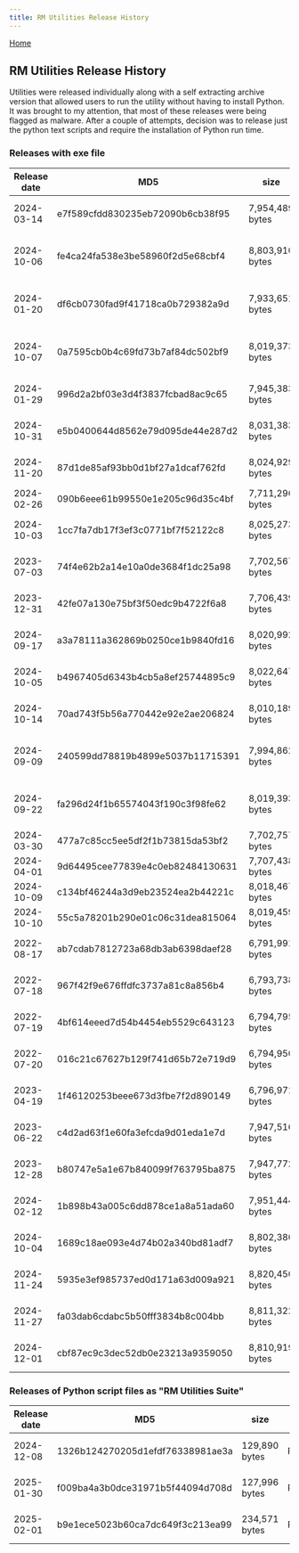 ```yaml
---
title: RM Utilities Release History
---
```

[Home](https://richardotter.github.io)

## RM Utilities Release History

Utilities were released individually along with a self extracting archive version that allowed users to run the utility without having to install Python.
It was brought to my attention, that most of these releases were being flagged as malware.
After a couple of attempts, decision was to release just the python text scripts and require the installation of Python run time.

### Releases with exe file

| Release date | MD5                              | size            | file name                           | path                                                                                                                            |
| ------------ | -------------------------------- | --------------- | ----------------------------------- | ------------------------------------------------------------------------------------------------------------------------------- |
| 2024-03-14   | e7f589cfdd830235eb72090b6cb38f95 | 7,954,489 bytes | ChangeSourceTemplate v1.0.0.zip     | Releases\ChangeSourceTemplate\Release ChangeSourceTemplate v1.0.0\ChangeSourceTemplate v1.0.0.zip                               |
| 2024-10-06   | fe4ca24fa538e3be58960f2d5e68cbf4 | 8,803,910 bytes | ChangeSourceTemplate v1.1.0.zip     | Releases\ChangeSourceTemplate\Release ChangeSourceTemplate v1.1.0 2024-10-06_152310\ChangeSourceTemplate v1.1.0.zip             |
| 2024-01-20   | df6cb0730fad9f41718ca0b729382a9d | 7,933,651 bytes | ChangeSrcForCitation v1.0.0.0.zip   | Releases\ChangeSrcForCitation\Release ChangeSrcForCitation v1.0.0.0\ChangeSrcForCitation v1.0.0.0.zip                           |
| 2024-10-07   | 0a7595cb0b4c69fd73b7af84dc502bf9 | 8,019,373 bytes | ChangeSrcForCitation v1.0.1.zip     | Releases\ChangeSrcForCitation\Release ChangeSrcForCitation v1.0.1 2024-10-07_173222\ChangeSrcForCitation v1.0.1.zip             |
| 2024-01-29   | 996d2a2bf03e3d4f3837fcbad8ac9c65 | 7,945,383 bytes | CitationSortOrder v1.0.0.0.zip      | Releases\CitationSortOrder\Release CitationSortOrder v1.0.0.0\CitationSortOrder v1.0.0.0.zip                                    |
| 2024-10-31   | e5b0400644d8562e79d095de44e287d2 | 8,031,383 bytes | CitationSortOrder v1.0.1.zip        | Releases\CitationSortOrder\Release CitationSortOrder v1.0.1 2024-10-31_105117\CitationSortOrder v1.0.1.zip                      |
| 2024-11-20   | 87d1de85af93bb0d1bf27a1dcaf762fd | 8,024,929 bytes | ColorFromGroup v1.0.0.zip           | Releases\ColorFromGroup\Release ColorFromGroup v1.0.0  2024-11-20_102150\ColorFromGroup v1.0.0.zip                              |
| 2024-02-26   | 090b6eee61b99550e1e205c96d35c4bf | 7,711,296 bytes | ConvertFact v1.0.0.zip              | Releases\ConvertFact\Release ConvertFact v1.0.0\ConvertFact v1.0.0.zip                                                          |
| 2024-10-03   | 1cc7fa7db17f3ef3c0771bf7f52122c8 | 8,025,273 bytes | ConvertFact v1.1.0.zip              | Releases\ConvertFact\Release ConvertFact v1.1.0 2024-10-03_165546\ConvertFact v1.1.0.zip                                        |
| 2023-07-03   | 74f4e62b2a14e10a0de3684f1dc25a98 | 7,702,567 bytes | GroupFromSQL v1.0.0.0.zip           | Releases\GroupFromSQL\Release GroupFromSQL v1.0.0.0\GroupFromSQL v1.0.0.0.zip                                                   |
| 2023-12-31   | 42fe07a130e75bf3f50edc9b4722f6a8 | 7,706,439 bytes | GroupFromSQL v1.1.0.0.zip           | Releases\GroupFromSQL\Release GroupFromSQL v1.1.0.0\GroupFromSQL v1.1.0.0.zip                                                   |
| 2024-09-17   | a3a78111a362869b0250ce1b9840fd16 | 8,020,992 bytes | GroupFromSQL v1.2.0.zip             | Releases\GroupFromSQL\Release GroupFromSQL v1.2.0 2024-09-17_190922\GroupFromSQL v1.2.0.zip                                     |
| 2024-10-05   | b4967405d6343b4cb5a8ef25744895c9 | 8,022,647 bytes | GroupFromSQL v1.3.0.zip             | Releases\GroupFromSQL\Release GroupFromSQL v1.3.0 2024-10-05_163936\GroupFromSQL v1.3.0.zip                                     |
| 2024-10-14   | 70ad743f5b56a770442e92e2ae206824 | 8,010,189 bytes | GroupFromSQL v1.3.1.zip             | Releases\GroupFromSQL\Release GroupFromSQL v1.3.1 2024-10-14_191321\GroupFromSQL v1.3.1.zip                                     |
| 2024-09-09   | 240599dd78819b4899e5037b11715391 | 7,994,862 bytes | ListCitationsForPersonID v1.0.0.zip | Releases\ListCitationsForPersonID\Release ListCitationsForPersonID v1.0.0 2024-09-09_184516\ListCitationsForPersonID v1.0.0.zip |
| 2024-09-22   | fa296d24f1b65574043f190c3f98fe62 | 8,019,393 bytes | ListCitationsForPersonID v1.1.0.zip | Releases\ListCitationsForPersonID\Release ListCitationsForPersonID v1.1.0 2024-09-22_111859\ListCitationsForPersonID v1.1.0.zip |
| 2024-03-30   | 477a7c85cc5ee5df2f1b73815da53bf2 | 7,702,757 bytes | RunSQL v0.9.1.zip                   | Releases\RunSQL\Release RunSQL v0.9.1\RunSQL v0.9.1.zip                                                                         |
| 2024-04-01   | 9d64495cee77839e4c0eb82484130631 | 7,707,438 bytes | RunSQL v1.0.0.zip                   | Releases\RunSQL\Release RunSQL v1.0.0 2024-04-01_143527\RunSQL v1.0.0.zip                                                       |
| 2024-10-09   | c134bf46244a3d9eb23524ea2b44221c | 8,018,467 bytes | RunSQL v1.1.0.zip                   | Releases\RunSQL\Release RunSQL v1.1.0 2024-10-09_131359\RunSQL v1.1.0.zip                                                       |
| 2024-10-10   | 55c5a78201b290e01c06c31dea815064 | 8,019,459 bytes | RunSQL v1.2.0.zip                   | Releases\RunSQL\Release RunSQL v1.2.0 2024-10-10_183831\RunSQL v1.2.0.zip                                                       |
| 2022-08-17   | ab7cdab7812723a68db3ab6398daef28 | 6,791,991 bytes | RM-TestExternalFiles v1.1.zip       | Releases\TestExternalFiles\Release TestExternalFiles v1.1.0.0\RM-TestExternalFiles v1.1.zip                                     |
| 2022-07-18   | 967f42f9e676ffdfc3737a81c8a856b4 | 6,793,738 bytes | TestExternalFiles v1.1.0.1.zip      | Releases\TestExternalFiles\Release TestExternalFiles v1.1.0.1\TestExternalFiles v1.1.0.1.zip                                    |
| 2022-07-19   | 4bf614eeed7d54b4454eb5529c643123 | 6,794,795 bytes | TestExternalFiles v1.2.0.0.zip      | Releases\TestExternalFiles\Release TestExternalFiles v1.2.0.0\TestExternalFiles v1.2.0.0.zip                                    |
| 2022-07-20   | 016c21c67627b129f741d65b72e719d9 | 6,794,950 bytes | TestExternalFiles v1.2.1.0.zip      | Releases\TestExternalFiles\Release TestExternalFiles v1.2.1.0\TestExternalFiles v1.2.1.0.zip                                    |
| 2023-04-19   | 1f46120253beee673d3fbe7f2d890149 | 6,796,971 bytes | TestExternalFiles v1.3.0.0.zip      | Releases\TestExternalFiles\Release TestExternalFiles v1.3.0.0\TestExternalFiles v1.3.0.0.zip                                    |
| 2023-06-22   | c4d2ad63f1e60fa3efcda9d01eda1e7d | 7,947,516 bytes | TestExternalFiles v1.4.0.0.zip      | Releases\TestExternalFiles\Release TestExternalFiles v1.4.0.0\TestExternalFiles v1.4.0.0.zip                                    |
| 2023-12-28   | b80747e5a1e67b840099f763795ba875 | 7,947,772 bytes | TestExternalFiles v1.5.0.0.zip      | Releases\TestExternalFiles\Release TestExternalFiles v1.5.0.0\TestExternalFiles v1.5.0.0.zip                                    |
| 2024-02-12   | 1b898b43a005c6dd878ce1a8a51ada60 | 7,951,444 bytes | TestExternalFiles v1.6.0.0.zip      | Releases\TestExternalFiles\Release TestExternalFiles v1.6.0.0\TestExternalFiles v1.6.0.0.zip                                    |
| 2024-10-04   | 1689c18ae093e4d74b02a340bd81adf7 | 8,802,380 bytes | TestExternalFiles v1.7.0.zip        | Releases\TestExternalFiles\Release TestExternalFiles v1.7.0 2024-10-04_154404\TestExternalFiles v1.7.0.zip                      |
| 2024-11-24   | 5935e3ef985737ed0d171a63d009a921 | 8,820,450 bytes | TestExternalFiles v1.8.0.zip        | Releases\TestExternalFiles\Release TestExternalFiles v1.8.0  2024-11-24_205721\TestExternalFiles v1.8.0.zip                     |
| 2024-11-27   | fa03dab6cdabc5b50fff3834b8c004bb | 8,811,322 bytes | TestExternalFiles v1.8.1.zip        | Releases\TestExternalFiles\Release TestExternalFiles v1.8.1  2024-11-27_144155\TestExternalFiles v1.8.1.zip                     |
| 2024-12-01   | cbf87ec9c3dec52db0e23213a9359050 | 8,810,919 bytes | TestExternalFiles v1.8.2.zip        | Releases\TestExternalFiles\Release TestExternalFiles v1.8.2  2024-12-01_132156\TestExternalFiles v1.8.2.zip                     |

### Releases of Python script files as "RM Utilities Suite"

| Release date | MD5                              | size          | file name                     | path                                                                                                          |
| ------------ | -------------------------------- | ------------- | ----------------------------- | ------------------------------------------------------------------------------------------------------------- |
| 2024-12-08   | 1326b124270205d1efdf76338981ae3a | 129,890 bytes | RM Utilities Suite v1.0.0.zip | Releases\RM Utilities Suite\Release RM Utilities Suite v1.0.0 2024-12-08_203000\RM Utilities Suite v1.0.0.zip |
| 2025-01-30   | f009ba4a3b0dce31971b5f44094d708d | 127,996 bytes | RM Utilities Suite v1.0.1.zip | Releases\RM Utilities Suite\Release RM Utilities Suite v1.0.1 2025-01-30_230000\RM Utilities Suite v1.0.1.zip |
| 2025-02-01 | b9e1ece5023b60ca7dc649f3c213ea99 | 234,571 bytes | RM_Utilities_Suite_v1.0.2.zip | Releases\RM Utilities Suite\Release RM_Utilities_Suite_v1.0.2 2025-02-01_202626\RM_Utilities_Suite_v1.0.2.zip |

